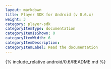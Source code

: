 ```yaml
---
layout: markdown
title: Player SDK for Android (v 0.6.x)
weight: 3
category: player-sdk
categoryItemType: documentation
categoryItemIsShown: 0
categoryItemWidth: 6
categoryItemDescription:
categoryItemLabel: Read the documentation
---
```

{% include_relative android/0.6/README.md  %}